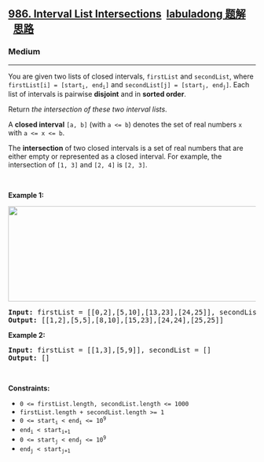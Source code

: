<h2><a href="https://leetcode.com/problems/interval-list-intersections/">986. Interval List Intersections<a id="solution_btn_986" href="https://labuladong.gitee.io/plugin-v3/?qno=986&amp;target=gitee&amp;_=1644474516439" target="_blank" class="button-4" style="font-weight: bold; margin-left: 10px;">labuladong 题解</a><a id="brief_btn_986" href="#" target="_blank" class="button-4" style="font-weight: bold; margin-left: 10px;">思路</a></a></h2><h3>Medium</h3><hr><div><p>You are given two lists of closed intervals, <code>firstList</code> and <code>secondList</code>, where <code>firstList[i] = [start<sub>i</sub>, end<sub>i</sub>]</code> and <code>secondList[j] = [start<sub>j</sub>, end<sub>j</sub>]</code>. Each list of intervals is pairwise <strong>disjoint</strong> and in <strong>sorted order</strong>.</p>

<p>Return <em>the intersection of these two interval lists</em>.</p>

<p>A <strong>closed interval</strong> <code>[a, b]</code> (with <code>a &lt;= b</code>) denotes the set of real numbers <code>x</code> with <code>a &lt;= x &lt;= b</code>.</p>

<p>The <strong>intersection</strong> of two closed intervals is a set of real numbers that are either empty or represented as a closed interval. For example, the intersection of <code>[1, 3]</code> and <code>[2, 4]</code> is <code>[2, 3]</code>.</p>

<p>&nbsp;</p>
<p><strong>Example 1:</strong></p>
<img alt="" src="https://assets.leetcode.com/uploads/2019/01/30/interval1.png" style="width: 700px; height: 194px;">
<pre><strong>Input:</strong> firstList = [[0,2],[5,10],[13,23],[24,25]], secondList = [[1,5],[8,12],[15,24],[25,26]]
<strong>Output:</strong> [[1,2],[5,5],[8,10],[15,23],[24,24],[25,25]]
</pre>

<p><strong>Example 2:</strong></p>

<pre><strong>Input:</strong> firstList = [[1,3],[5,9]], secondList = []
<strong>Output:</strong> []
</pre>

<p>&nbsp;</p>
<p><strong>Constraints:</strong></p>

<ul>
	<li><code>0 &lt;= firstList.length, secondList.length &lt;= 1000</code></li>
	<li><code>firstList.length + secondList.length &gt;= 1</code></li>
	<li><code>0 &lt;= start<sub>i</sub> &lt; end<sub>i</sub> &lt;= 10<sup>9</sup></code></li>
	<li><code>end<sub>i</sub> &lt; start<sub>i+1</sub></code></li>
	<li><code>0 &lt;= start<sub>j</sub> &lt; end<sub>j</sub> &lt;= 10<sup>9</sup> </code></li>
	<li><code>end<sub>j</sub> &lt; start<sub>j+1</sub></code></li>
</ul>
</div>